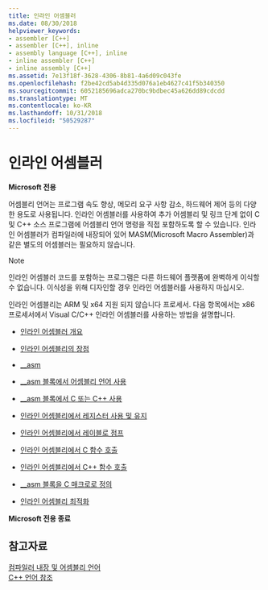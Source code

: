 ```yaml
---
title: 인라인 어셈블러
ms.date: 08/30/2018
helpviewer_keywords:
- assembler [C++]
- assembler [C++], inline
- assembly language [C++], inline
- inline assembler [C++]
- inline assembly [C++]
ms.assetid: 7e13f18f-3628-4306-8b81-4a6d09c043fe
ms.openlocfilehash: f2be42cd5ab4d335d076a1eb4627c41f5b340350
ms.sourcegitcommit: 6052185696adca270bc9bdbec45a626dd89cdcdd
ms.translationtype: MT
ms.contentlocale: ko-KR
ms.lasthandoff: 10/31/2018
ms.locfileid: "50529287"
---
```

# <a name="inline-assembler"></a>인라인 어셈블러

**Microsoft 전용**

어셈블리 언어는 프로그램 속도 향상, 메모리 요구 사항 감소, 하드웨어 제어 등의 다양한 용도로 사용됩니다. 인라인 어셈블러를 사용하여 추가 어셈블리 및 링크 단계 없이 C 및 C++ 소스 프로그램에 어셈블리 언어 명령을 직접 포함하도록 할 수 있습니다. 인라인 어셈블러가 컴파일러에 내장되어 있어 MASM(Microsoft Macro Assembler)과 같은 별도의 어셈블러는 필요하지 않습니다.

> [!NOTE]
>  인라인 어셈블러 코드를 포함하는 프로그램은 다른 하드웨어 플랫폼에 완벽하게 이식할 수 없습니다. 이식성을 위해 디자인할 경우 인라인 어셈블러를 사용하지 마십시오.

인라인 어셈블리는 ARM 및 x64 지원 되지 않습니다 프로세서.  다음 항목에서는 x86 프로세서에서 Visual C/C++ 인라인 어셈블러를 사용하는 방법을 설명합니다.

- [인라인 어셈블러 개요](../../assembler/inline/inline-assembler-overview.md)

- [인라인 어셈블리의 장점](../../assembler/inline/advantages-of-inline-assembly.md)

- [__asm](../../assembler/inline/asm.md)

- [__asm 블록에서 어셈블리 언어 사용](../../assembler/inline/using-assembly-language-in-asm-blocks.md)

- [__asm 블록에서 C 또는 C++ 사용](../../assembler/inline/using-c-or-cpp-in-asm-blocks.md)

- [인라인 어셈블리에서 레지스터 사용 및 유지](../../assembler/inline/using-and-preserving-registers-in-inline-assembly.md)

- [인라인 어셈블리에서 레이블로 점프](../../assembler/inline/jumping-to-labels-in-inline-assembly.md)

- [인라인 어셈블리에서 C 함수 호출](../../assembler/inline/calling-c-functions-in-inline-assembly.md)

- [인라인 어셈블리에서 C++ 함수 호출](../../assembler/inline/calling-cpp-functions-in-inline-assembly.md)

- [__asm 블록을 C 매크로로 정의](../../assembler/inline/defining-asm-blocks-as-c-macros.md)

- [인라인 어셈블리 최적화](../../assembler/inline/optimizing-inline-assembly.md)

**Microsoft 전용 종료**

## <a name="see-also"></a>참고자료

[컴파일러 내장 및 어셈블리 언어](../../intrinsics/compiler-intrinsics-and-assembly-language.md)<br/>
[C++ 언어 참조](../../cpp/cpp-language-reference.md)<br/>